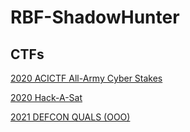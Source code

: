 # RBF-ShadowHunter

## CTFs

[2020 ACICTF All-Army Cyber Stakes](https://rbf-shadowhunter.github.io/ctf/2020_ACICTF_Cyber_Stakes.html)

[2020 Hack-A-Sat](https://rbf-shadowhunter.github.io/ctf/2020_Hack-A-Sat.html)

[2021 DEFCON QUALS (OOO)](https://rbf-shadowhunter.github.io/ctf/2021_DEFCON_QUALS.html)
